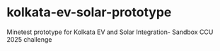 # kolkata-ev-solar-prototype
Minetest prototype for Kolkata EV and Solar Integration- Sandbox CCU 2025 challenge
